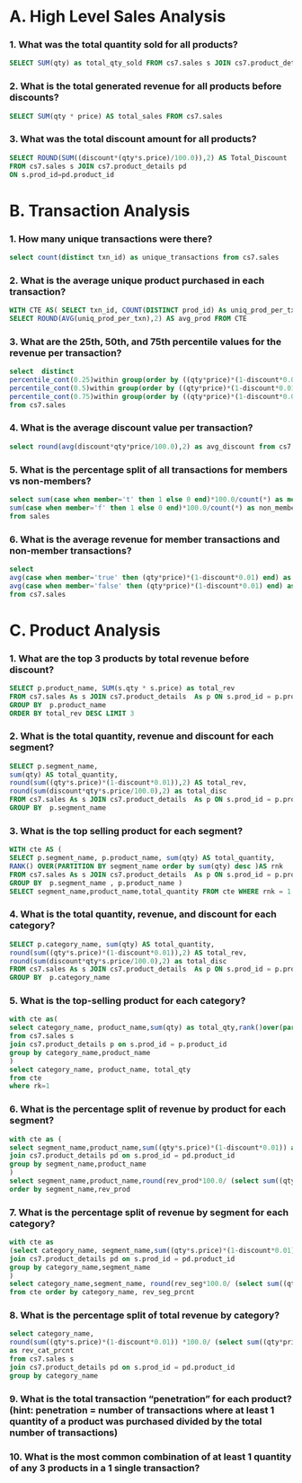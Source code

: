 # A. High Level Sales Analysis
### 1. What was the total quantity sold for all products?
```sql
SELECT SUM(qty) as total_qty_sold FROM cs7.sales s JOIN cs7.product_details p ON s.prod_id=p.product_id
```
### 2. What is the total generated revenue for all products before discounts?
```sql
SELECT SUM(qty * price) AS total_sales FROM cs7.sales
 ```
### 3. What was the total discount amount for all products?
```sql
SELECT ROUND(SUM((discount*(qty*s.price)/100.0)),2) AS Total_Discount
FROM cs7.sales s JOIN cs7.product_details pd
ON s.prod_id=pd.product_id
```
# B. Transaction Analysis
### 1. How many unique transactions were there?
```sql 
select count(distinct txn_id) as unique_transactions from cs7.sales
```
### 2. What is the average unique product purchased in each transaction?
```sql 
WITH CTE AS( SELECT txn_id, COUNT(DISTINCT prod_id) As uniq_prod_per_txn FROM  cs7.sales GROUP BY txn_id)
SELECT ROUND(AVG(uniq_prod_per_txn),2) AS avg_prod FROM CTE
```

### 3. What are the 25th, 50th, and 75th percentile values for the revenue per transaction?
```sql 
select  distinct
percentile_cont(0.25)within group(order by ((qty*price)*(1-discount*0.01)))over() as percentile_25,
percentile_cont(0.5)within group(order by ((qty*price)*(1-discount*0.01)))over() as percentile_50,
percentile_cont(0.75)within group(order by ((qty*price)*(1-discount*0.01)))over() as percentile_75
from cs7.sales
```
### 4. What is the average discount value per transaction?
```sql 
select round(avg(discount*qty*price/100.0),2) as avg_discount from cs7.sales
```
### 5. What is the percentage split of all transactions for members vs non-members?
```sql
select sum(case when member='t' then 1 else 0 end)*100.0/count(*) as member,
sum(case when member='f' then 1 else 0 end)*100.0/count(*) as non_member
from sales
```

### 6. What is the average revenue for member transactions and non-member transactions?
```sql
select 
avg(case when member='true' then (qty*price)*(1-discount*0.01) end) as avg_revenue_member,
avg(case when member='false' then (qty*price)*(1-discount*0.01) end) as avg_revenue_non_member
from cs7.sales
```

# C. Product Analysis
### 1. What are the top 3 products by total revenue before discount?
```sql 
SELECT p.product_name, SUM(s.qty * s.price) as total_rev
FROM cs7.sales As s JOIN cs7.product_details  As p ON s.prod_id = p.product_id
GROUP BY  p.product_name
ORDER BY total_rev DESC LIMIT 3
```
### 2. What is the total quantity, revenue and discount for each segment?
```sql
SELECT p.segment_name,
sum(qty) AS total_quantity,
round(sum((qty*s.price)*(1-discount*0.01)),2) AS total_rev,
round(sum(discount*qty*s.price/100.0),2) as total_disc									
FROM cs7.sales As s JOIN cs7.product_details  As p ON s.prod_id = p.product_id
GROUP BY  p.segment_name
```

### 3. What is the top selling product for each segment?

```sql
WITH cte AS (
SELECT p.segment_name, p.product_name, sum(qty) AS total_quantity,
RANK() OVER(PARTITION BY segment_name order by sum(qty) desc )AS rnk						
FROM cs7.sales As s JOIN cs7.product_details  As p ON s.prod_id = p.product_id
GROUP BY  p.segment_name , p.product_name )
SELECT segment_name,product_name,total_quantity FROM cte WHERE rnk = 1
```


### 4. What is the total quantity, revenue, and discount for each category?
```sql
SELECT p.category_name, sum(qty) AS total_quantity,
round(sum((qty*s.price)*(1-discount*0.01)),2) AS total_rev,
round(sum(discount*qty*s.price/100.0),2) as total_disc						
FROM cs7.sales As s JOIN cs7.product_details  As p ON s.prod_id = p.product_id
GROUP BY  p.category_name
```

### 5. What is the top-selling product for each category?
```sql
with cte as(
select category_name, product_name,sum(qty) as total_qty,rank()over(partition by category_name order by sum(qty) desc) as rk
from cs7.sales s
join cs7.product_details p on s.prod_id = p.product_id
group by category_name,product_name
)
select category_name, product_name, total_qty
from cte
where rk=1
```
### 6. What is the percentage split of revenue by product for each segment?
```sql 
with cte as (
select segment_name,product_name,sum((qty*s.price)*(1-discount*0.01)) as rev_prod from cs7.sales s
join cs7.product_details pd on s.prod_id = pd.product_id
group by segment_name,product_name
)
select segment_name,product_name,round(rev_prod*100.0/ (select sum((qty*price)*(1-discount*0.01)) from cs7.sales),2) as rev_prcnt from cte 
order by segment_name,rev_prod
```

### 7. What is the percentage split of revenue by segment for each category?
```sql 
with cte as 
(select category_name, segment_name,sum((qty*s.price)*(1-discount*0.01)) as rev_seg from cs7.sales s
join cs7.product_details pd on s.prod_id = pd.product_id
group by category_name,segment_name
)
select category_name,segment_name, round(rev_seg*100.0/ (select sum((qty*price)*(1-discount*0.01)) from sales),2) as rev_seg_prcnt
from cte order by category_name, rev_seg_prcnt
```

### 8. What is the percentage split of total revenue by category?
```sql
select category_name,
round(sum((qty*s.price)*(1-discount*0.01)) *100.0/ (select sum((qty*price)*(1-discount*0.01)) from sales),2) 
as rev_cat_prcnt
from cs7.sales s
join cs7.product_details pd on s.prod_id = pd.product_id
group by category_name
```

### 9. What is the total transaction “penetration” for each product? (hint: penetration = number of transactions where at least 1 quantity of a product was purchased divided by the total number of transactions)

### 10. What is the most common combination of at least 1 quantity of any 3 products in a 1 single transaction?


